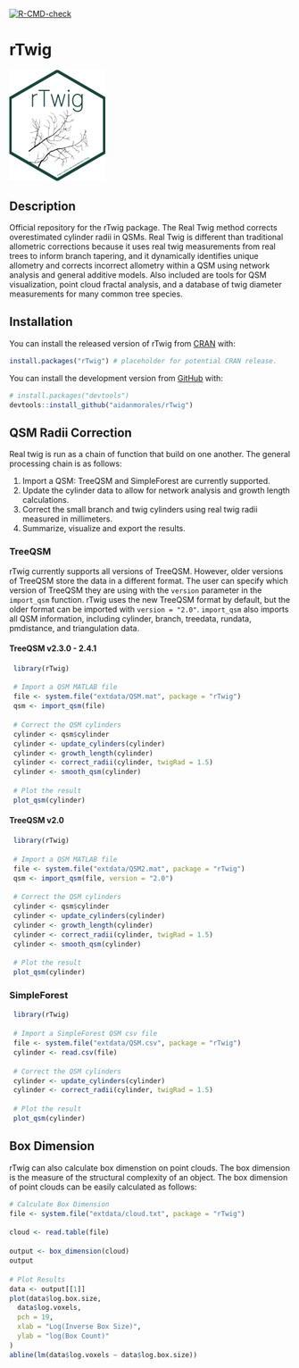 
<!-- README.md is generated from README.Rmd. Please edit that file -->
<!-- badges: start -->

[![R-CMD-check](https://github.com/aidanmorales/rTwig/actions/workflows/R-CMD-check.yaml/badge.svg)](https://github.com/aidanmorales/rTwig/actions/workflows/R-CMD-check.yaml)
<!-- badges: end -->

# rTwig

<img src="man/figures/README/rTwig.png" data-align="right"
width="172" />

## Description

Official repository for the rTwig package. The Real Twig method corrects
overestimated cylinder radii in QSMs. Real Twig is different than
traditional allometric corrections because it uses real twig
measurements from real trees to inform branch tapering, and it
dynamically identifies unique allometry and corrects incorrect allometry
within a QSM using network analysis and general additive models. Also
included are tools for QSM visualization, point cloud fractal analysis,
and a database of twig diameter measurements for many common tree
species.

## Installation

You can install the released version of rTwig from
[CRAN](https://CRAN.R-project.org) with:

``` r
install.packages("rTwig") # placeholder for potential CRAN release. 
```

You can install the development version from
[GitHub](https://github.com/) with:

``` r
# install.packages("devtools")
devtools::install_github("aidanmorales/rTwig")
```

## QSM Radii Correction

Real twig is run as a chain of function that build on one another. The
general processing chain is as follows:

1.  Import a QSM: TreeQSM and SimpleForest are currently supported.
2.  Update the cylinder data to allow for network analysis and growth
    length calculations.
3.  Correct the small branch and twig cylinders using real twig radii
    measured in millimeters.
4.  Summarize, visualize and export the results.

### TreeQSM

rTwig currently supports all versions of TreeQSM. However, older
versions of TreeQSM store the data in a different format. The user can
specify which version of TreeQSM they are using with the `version`
parameter in the `import_qsm` function. rTwig uses the new TreeQSM
format by default, but the older format can be imported with
`version = "2.0"`. `import_qsm` also imports all QSM information,
including cylinder, branch, treedata, rundata, pmdistance, and
triangulation data.

#### TreeQSM v2.3.0 - 2.4.1

``` r
 library(rTwig)
 
 # Import a QSM MATLAB file
 file <- system.file("extdata/QSM.mat", package = "rTwig")
 qsm <- import_qsm(file)
 
 # Correct the QSM cylinders
 cylinder <- qsm$cylinder
 cylinder <- update_cylinders(cylinder)
 cylinder <- growth_length(cylinder)
 cylinder <- correct_radii(cylinder, twigRad = 1.5)
 cylinder <- smooth_qsm(cylinder)
 
 # Plot the result
 plot_qsm(cylinder)
```

#### TreeQSM v2.0

``` r
 library(rTwig)
 
 # Import a QSM MATLAB file
 file <- system.file("extdata/QSM2.mat", package = "rTwig")
 qsm <- import_qsm(file, version = "2.0")
 
 # Correct the QSM cylinders
 cylinder <- qsm$cylinder
 cylinder <- update_cylinders(cylinder)
 cylinder <- growth_length(cylinder)
 cylinder <- correct_radii(cylinder, twigRad = 1.5)
 cylinder <- smooth_qsm(cylinder)
 
 # Plot the result
 plot_qsm(cylinder)
```

### SimpleForest

``` r
 library(rTwig)
 
 # Import a SimpleForest QSM csv file
 file <- system.file("extdata/QSM.csv", package = "rTwig")
 cylinder <- read.csv(file)
 
 # Correct the QSM cylinders
 cylinder <- update_cylinders(cylinder)
 cylinder <- correct_radii(cylinder, twigRad = 1.5)
 
 # Plot the result
 plot_qsm(cylinder)
```

## Box Dimension

rTwig can also calculate box dimenstion on point clouds. The box
dimension is the measure of the structural complexity of an object. The
box dimension of point clouds can be easily calculated as follows:

``` r
# Calculate Box Dimension
file <- system.file("extdata/cloud.txt", package = "rTwig")

cloud <- read.table(file)

output <- box_dimension(cloud)
output

# Plot Results
data <- output[[1]]
plot(data$log.box.size,
  data$log.voxels,
  pch = 19,
  xlab = "Log(Inverse Box Size)",
  ylab = "log(Box Count)"
)
abline(lm(data$log.voxels ~ data$log.box.size))
```
